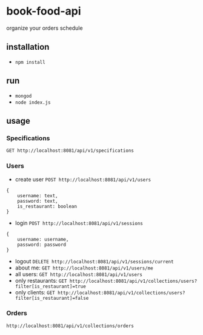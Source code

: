 # book-food-api
organize your orders schedule


## installation

- `npm install`

## run

- `mongod`
- `node index.js`


## usage

### Specifications
`GET http://localhost:8081/api/v1/specifications`

### Users
- create user
`POST http://localhost:8081/api/v1/users`

```
{
	username: text,
	password: text,
	is_restaurant: boolean
}
```
- login
`POST http://localhost:8081/api/v1/sessions`

```
{
	username: username,
	password: password
}
```
- logout
`DELETE http://localhost:8081/api/v1/sessions/current`
- about me: `GET http://localhost:8081/api/v1/users/me`
- all users: `GET http://localhost:8081/api/v1/users`
- only restaurants: `GET http://localhost:8081/api/v1/collections/users?filter[is_restaurant]=true`
- only clients: `GET http://localhost:8081/api/v1/collections/users?filter[is_restaurant]=false`



### Orders
`http://localhost:8081/api/v1/collections/orders`
